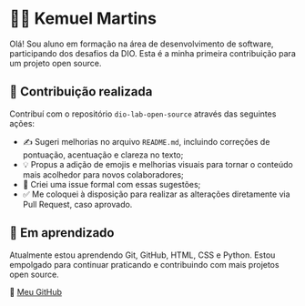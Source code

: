 # 👨‍💻 Kemuel Martins

Olá! Sou aluno em formação na área de desenvolvimento de software, participando dos desafios da DIO. Esta é a minha primeira contribuição para um projeto open source.

## 📌 Contribuição realizada

Contribuí com o repositório `dio-lab-open-source` através das seguintes ações:

- ✍️ Sugeri melhorias no arquivo `README.md`, incluindo correções de pontuação, acentuação e clareza no texto;
- 💡 Propus a adição de emojis e melhorias visuais para tornar o conteúdo mais acolhedor para novos colaboradores;
- 📂 Criei uma issue formal com essas sugestões;
- ✅ Me coloquei à disposição para realizar as alterações diretamente via Pull Request, caso aprovado.

## 🚀 Em aprendizado

Atualmente estou aprendendo Git, GitHub, HTML, CSS e Python. Estou empolgado para continuar praticando e contribuindo com mais projetos open source.

🔗 [Meu GitHub](https://github.com/kemuelmartins)
